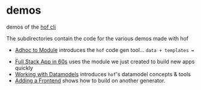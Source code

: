 # demos

demos of the [hof cli](https://github.com/hofstadter-io/hof)

The subdirectories contain the code
for the various demos made with hof

- [Adhoc to Module](./adhoc-to-module/) introduces the `hof` code gen tool... `data + templates = _`
- [Full Stack App in 60s](./full-stack-app/) uses the module we just created to build new apps quickly
- [Working with Datamodels](./working-with-datamodels/) introduces `hof`'s datamodel concepts & tools
- [Adding a Frontend](./adding-a-frontend) shows how to build on another generator.



